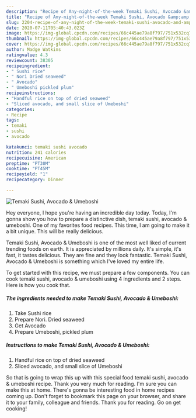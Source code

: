 ```yaml
---
description: "Recipe of Any-night-of-the-week Temaki Sushi, Avocado &amp;amp; Umeboshi"
title: "Recipe of Any-night-of-the-week Temaki Sushi, Avocado &amp;amp; Umeboshi"
slug: 2204-recipe-of-any-night-of-the-week-temaki-sushi-avocado-and-amp-umeboshi
date: 2020-07-11T05:40:43.023Z
image: https://img-global.cpcdn.com/recipes/66c445ae79a8f797/751x532cq70/temaki-sushi-avocado-umeboshi-recipe-main-photo.jpg
thumbnail: https://img-global.cpcdn.com/recipes/66c445ae79a8f797/751x532cq70/temaki-sushi-avocado-umeboshi-recipe-main-photo.jpg
cover: https://img-global.cpcdn.com/recipes/66c445ae79a8f797/751x532cq70/temaki-sushi-avocado-umeboshi-recipe-main-photo.jpg
author: Madge Watkins
ratingvalue: 4.3
reviewcount: 38305
recipeingredient:
- " Sushi rice"
- " Nori Dried seaweed"
- " Avocado"
- " Umeboshi pickled plum"
recipeinstructions:
- "Handful rice on top of dried seaweed"
- "Sliced avocado, and small slice of Umeboshi"
categories:
- Recipe
tags:
- temaki
- sushi
- avocado

katakunci: temaki sushi avocado 
nutrition: 241 calories
recipecuisine: American
preptime: "PT30M"
cooktime: "PT45M"
recipeyield: "1"
recipecategory: Dinner

---
```



![Temaki Sushi, Avocado &amp; Umeboshi](https://img-global.cpcdn.com/recipes/66c445ae79a8f797/751x532cq70/temaki-sushi-avocado-umeboshi-recipe-main-photo.jpg)

Hey everyone, I hope you're having an incredible day today. Today, I'm gonna show you how to prepare a distinctive dish, temaki sushi, avocado &amp; umeboshi. One of my favorites food recipes. This time, I am going to make it a bit unique. This will be really delicious.

Temaki Sushi, Avocado &amp; Umeboshi is one of the most well liked of current trending foods on earth. It is appreciated by millions daily. It's simple, it's fast, it tastes delicious. They are fine and they look fantastic. Temaki Sushi, Avocado &amp; Umeboshi is something which I've loved my entire life.




To get started with this recipe, we must prepare a few components. You can cook temaki sushi, avocado &amp; umeboshi using 4 ingredients and 2 steps. Here is how you cook that.

<!--inarticleads1-->

##### The ingredients needed to make Temaki Sushi, Avocado &amp; Umeboshi:

1. Take  Sushi rice
1. Prepare  Nori. Dried seaweed
1. Get  Avocado
1. Prepare  Umeboshi, pickled plum




<!--inarticleads2-->

##### Instructions to make Temaki Sushi, Avocado &amp; Umeboshi:

1. Handful rice on top of dried seaweed
1. Sliced avocado, and small slice of Umeboshi




So that is going to wrap this up with this special food temaki sushi, avocado &amp; umeboshi recipe. Thank you very much for reading. I'm sure you can make this at home. There's gonna be interesting food in home recipes coming up. Don't forget to bookmark this page on your browser, and share it to your family, colleague and friends. Thank you for reading. Go on get cooking!
